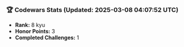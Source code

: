 ### 🏆 Codewars Stats (Updated: 2025-03-08 04:07:52 UTC)

- **Rank:** 8 kyu
- **Honor Points:** 3
- **Completed Challenges:** 1
